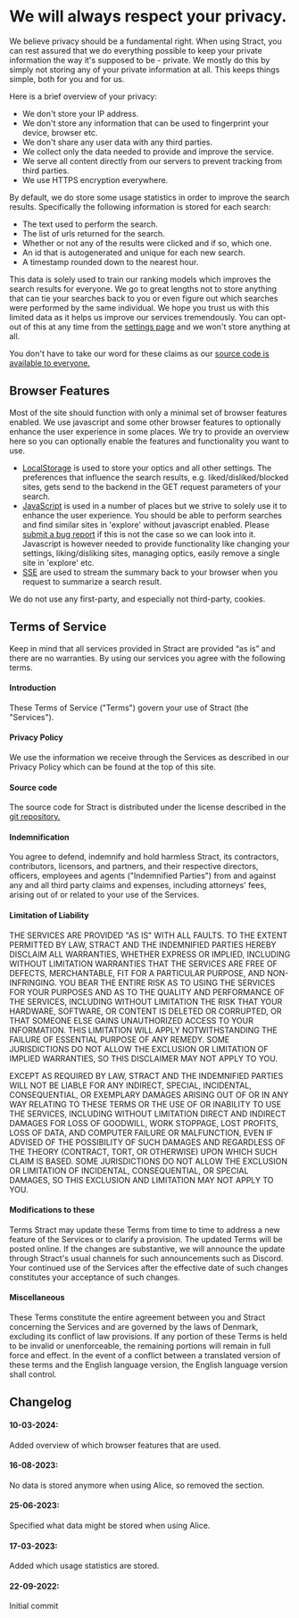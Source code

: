 # We will always respect your privacy.

We believe privacy should be a fundamental right. When using Stract, you can rest assured that we do everything
possible to keep your private information the way it's supposed to be - private.
We mostly do this by simply not storing any of your private information at all.
This keeps things simple, both for you and for us.

Here is a brief overview of your privacy:

- We don't store your IP address.
- We don't store any information that can be used to fingerprint your device, browser etc.
- We don't share any user data with any third parties.
- We collect only the data needed to provide and improve the service.
- We serve all content directly from our servers to prevent tracking from third parties.
- We use HTTPS encryption everywhere.

By default, we do store some usage statistics in order to improve the search
results. Specifically the following information is stored for each search:

- The text used to perform the search.
- The list of urls returned for the search.
- Whether or not any of the results were clicked and if so, which one.
- An id that is autogenerated and unique for each new search.
- A timestamp rounded down to the nearest hour.

This data is solely used to train our ranking models which improves the search
results for everyone. We go to great lengths not to store anything that can tie
your searches back to you or even figure out which searches were performed by
the same individual. We hope you trust us with this limited data as it helps us
improve our services tremendously. You can opt-out of this at any time from the
[settings page](/settings/privacy) and we won't store anything at all.

You don't have to take our word for these claims as our
[source code is available to everyone.](https://github.com/StractOrg/stract)

## Browser Features

Most of the site should function with only a minimal set of browser features enabled. We use javascript and some other browser features to optionally enhance the user experience in some places. We try to provide an overview here so you can optionally enable the features and functionality you want to use.

- [LocalStorage](https://developer.mozilla.org/en-US/docs/Web/API/Window/localStorage) is used to store your optics and all other settings. The preferences that influence the search results, e.g. liked/disliked/blocked sites, gets send to the backend in the GET request parameters of your search.
- [JavaScript](https://developer.mozilla.org/en-US/docs/Web/JavaScript) is used in a number of places but we strive to solely use it to enhance the user experience. You should be able to perform searches and find similar sites in 'explore' without javascript enabled. Please [submit a bug report](https://github.com/StractOrg/stract/issues/new) if this is not the case so we can look into it. Javascript is however needed to provide functionality like changing your settings, liking/disliking sites, managing optics, easily remove a single site in 'explore' etc.
- [SSE](https://developer.mozilla.org/en-US/docs/Web/API/Server-sent_events) are used to stream the summary back to your browser when you request to summarize a search result.

We do not use any first-party, and especially not third-party, cookies.

## Terms of Service

Keep in mind that all services provided in Stract are provided “as is” and there
are no warranties. By using our services you agree with the following terms.

#### Introduction

These Terms of Service ("Terms") govern your use of Stract (the "Services").

#### Privacy Policy

We use the information we receive through the Services as described in our
Privacy Policy which can be found at the top of this site.

#### Source code

The source code for Stract is distributed under the license described in the
[git repository.](https://github.com/StractOrg/Stract/blob/main/LICENSE.md)

#### Indemnification

You agree to defend, indemnify and hold harmless Stract, its contractors,
contributors, licensors, and partners, and their respective directors, officers,
employees and agents ("Indemnified Parties") from and against any and all third
party claims and expenses, including attorneys' fees, arising out of or related
to your use of the Services.

#### Limitation of Liability

THE SERVICES ARE PROVIDED "AS IS" WITH ALL FAULTS. TO THE EXTENT PERMITTED BY LAW,
STRACT AND THE INDEMNIFIED PARTIES HEREBY DISCLAIM ALL WARRANTIES, WHETHER EXPRESS OR IMPLIED,
INCLUDING WITHOUT LIMITATION WARRANTIES THAT THE SERVICES ARE FREE OF DEFECTS, MERCHANTABLE,
FIT FOR A PARTICULAR PURPOSE, AND NON-INFRINGING. YOU BEAR THE ENTIRE RISK AS TO USING THE
SERVICES FOR YOUR PURPOSES AND AS TO THE QUALITY AND PERFORMANCE OF THE SERVICES, INCLUDING
WITHOUT LIMITATION THE RISK THAT YOUR HARDWARE, SOFTWARE, OR CONTENT IS DELETED OR CORRUPTED,
OR THAT SOMEONE ELSE GAINS UNAUTHORIZED ACCESS TO YOUR INFORMATION.
THIS LIMITATION WILL APPLY NOTWITHSTANDING THE FAILURE OF ESSENTIAL PURPOSE OF ANY REMEDY.
SOME JURISDICTIONS DO NOT ALLOW THE EXCLUSION OR LIMITATION
OF IMPLIED WARRANTIES, SO THIS DISCLAIMER MAY NOT APPLY TO YOU.

EXCEPT AS REQUIRED BY LAW, STRACT AND THE INDEMNIFIED PARTIES WILL NOT BE LIABLE FOR ANY
INDIRECT, SPECIAL, INCIDENTAL, CONSEQUENTIAL, OR EXEMPLARY DAMAGES ARISING OUT OF OR IN
ANY WAY RELATING TO THESE TERMS OR THE USE OF OR INABILITY TO USE THE SERVICES, INCLUDING
WITHOUT LIMITATION DIRECT AND INDIRECT DAMAGES FOR LOSS OF GOODWILL, WORK STOPPAGE, LOST
PROFITS, LOSS OF DATA, AND COMPUTER FAILURE OR MALFUNCTION, EVEN IF ADVISED OF THE POSSIBILITY
OF SUCH DAMAGES AND REGARDLESS OF THE THEORY (CONTRACT, TORT, OR OTHERWISE) UPON WHICH SUCH
CLAIM IS BASED. SOME JURISDICTIONS DO NOT ALLOW THE EXCLUSION OR LIMITATION OF INCIDENTAL,
CONSEQUENTIAL, OR SPECIAL DAMAGES, SO THIS EXCLUSION AND LIMITATION MAY NOT APPLY TO YOU.

#### Modifications to these

Terms Stract may update these Terms from time to time to address a new feature
of the Services or to clarify a provision. The updated Terms will be posted
online. If the changes are substantive, we will announce the update through
Stract's usual channels for such announcements such as Discord. Your continued
use of the Services after the effective date of such changes constitutes your
acceptance of such changes.

#### Miscellaneous

These Terms constitute the entire agreement between you and Stract concerning
the Services and are governed by the laws of Denmark, excluding its conflict of
law provisions. If any portion of these Terms is held to be invalid or
unenforceable, the remaining portions will remain in full force and effect. In
the event of a conflict between a translated version of these terms and the
English language version, the English language version shall control.

## Changelog

#### 10-03-2024:

Added overview of which browser features that are used.

#### 16-08-2023:

No data is stored anymore when using Alice, so removed the section.

#### 25-06-2023:

Specified what data might be stored when using Alice.

#### 17-03-2023:

Added which usage statistics are stored.

#### 22-09-2022:

Initial commit

